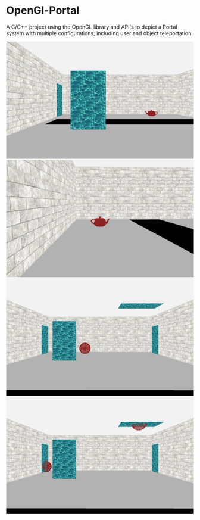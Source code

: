 # OpenGl-Portal
A C/C++ project using the OpenGL library and API's to depict a Portal system
with multiple configurations; including user and object teleportation

![alt text](screenshots/1a.png "Room1:User Teleportation(1)")
![alt text](screenshots/1b.png "Room1:User Teleportation(2)")
![alt text](screenshots/2a.png "Room1:User Teleportation(1)")
![alt text](screenshots/2b.png "Room1:User Teleportation(2)")
